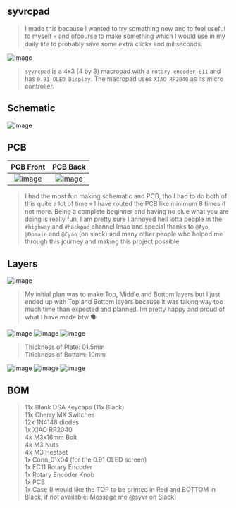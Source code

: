## syvrcpad
> I made this because I wanted to try something new and to feel useful to myself 💀 and ofcourse to make something which I would use in my daily life to probably save some extra clicks and miliseconds.

![image](/assets/syvrcpad.JPG)
> `syvrcpad` is a 4x3 (4 by 3) macropad with a `rotary encoder E11` and has `0.91 OLED Display`. The macropad uses `XIAO RP2040` as its micro controller.

## Schematic
![image](/assets/schematic.png)

## PCB
PCB Front           |  PCB Back
:-------------------------:|:-------------------------:|
![image](/assets/pcb_front.png)    |  ![image](/assets/pcb_back.png)
> I had the most fun making schematic and PCB, tho I had to do both of this quite a lot of time 💀 I have routed the PCB like minimum 8 times if not more. Being a complete beginner and having no clue what you are doing is really fun, I am pretty sure I annoyed hell lotta people in the `#highway` and `#hackpad` channel lmao and special thanks to `@Ayo`, `@Domain` and `@Cyao` (on slack) and many other people who helped me through this journey and making this project possible.

## Layers
![image](/assets/layers.JPG)
> My initial plan was to make Top, Middle and Bottom layers but I just ended up with Top and Bottom layers because it was taking way too much time than expected and planned. Im pretty happy and proud of what I have made btw 🗣


![image](/assets/plate.JPG)
![image](/assets/base.JPG)
![image](/assets/case.JPG)
> Thickness of Plate: 01.5mm  
> Thickness of Bottom: 10mm  

![image](/assets/pcb_render.JPG)
![image](/assets/side.JPG)
![image](/assets/over.JPG)


## BOM
> 11x Blank DSA Keycaps (11x Black)  
> 11x Cherry MX Switches  
> 12x 1N4148 diodes  
> 1x XIAO RP2040  
> 4x M3x16mm Bolt  
> 4x M3 Nuts  
> 4x M3 Heatset  
> 1x Conn_01x04 (for the 0.91 OLED screen)  
> 1x EC11 Rotary Encoder  
> 1x Rotary Encoder Knob  
> 1x PCB  
> 1x Case (I would like the TOP to be printed in Red and BOTTOM in Black, if not available: Message me @syvr on Slack)
